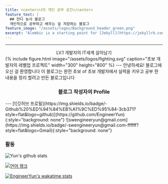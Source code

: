 ```yaml
---
title: <center>나의 개인 공부 공간</center>  
feature_text: |
  ## 잔디 농사 블로그
  개인적으로 공부하고 배우는 걸 저장하는 블로그
feature_image: "/assets/logos/Background_header_green.png"
excerpt: "Alembic is a starting point for [Jekyll](https://jekyllrb.com/) projects. Rather than starting from scratch, this boilerplate is designed to get the ball rolling immediately. Install it, configure it, tweak it, push it."
---
```

---
<center>LV.1 개발자의 IT세계 살아남기</center>  
{% include figure.html image="/assets/logos/fighting.svg" caption="초보 개발자의 레벨업 프로젝트"  width="300" height="800" %}
---
안녕하세요! 블로그에 오신 걸 환영합니다 이 블로그는 완전 초보 of 초보 개발자에서 실력을 키우고 공부 한 내용을 정리 할려고 만든 블로그입니다   

<center><h3>블로그 작성자의 Profile</h3></center>
---
[![깃허브 프로필](https://img.shields.io/badge/-Github%20%ED%94%84%EB%A1%9C%ED%95%84-3cb371?style=flat&logo=github)](https://github.com/EngineerYun){:style="background: none"}
![swengineeryun@gmail.com](https://img.shields.io/badge/-swengineeryun@gmail.com-ffffff?style=flat&logo=Gmail){:style="background: none"}

### 활동

![Yun's github stats](https://github-readme-stats.vercel.app/api?username=EngineerYun&&hide=stars,prs,issues,contribs&count_private=true&show_icons=true?theme=dark)

[![언어 랭크](https://github-readme-stats.vercel.app/api/top-langs/?username=EngineerYun&layout=compact&langs_count=10)](https://github.com/anuraghazra/github-readme-stats)  

[![EngineerYun's wakatime stats](https://github-readme-stats.vercel.app/api/wakatime?username=EngineerYun)](https://github.com/anuraghazra/github-readme-stats)

